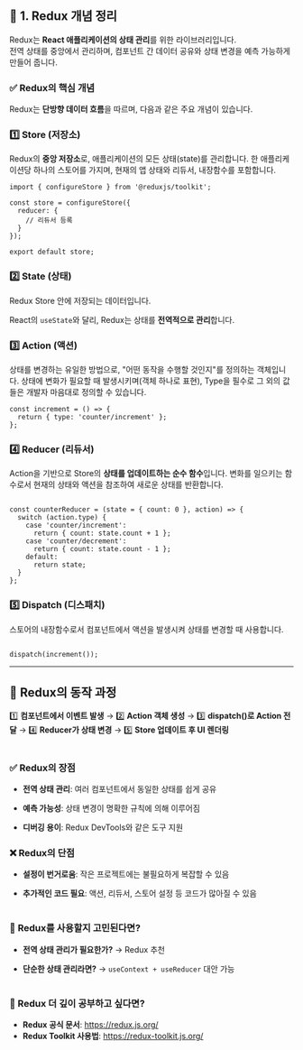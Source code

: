 ## 📌 1. Redux 개념 정리
Redux는 **React 애플리케이션의 상태 관리**를 위한 라이브러리입니다.   
전역 상태를 중앙에서 관리하며, 컴포넌트 간 데이터 공유와 상태 변경을 예측 가능하게 만들어 줍니다.
   
### ✅ **Redux의 핵심 개념**

Redux는 **단방향 데이터 흐름**을 따르며, 다음과 같은 주요 개념이 있습니다.

### 1️⃣ **Store (저장소)**

Redux의 **중앙 저장소**로, 애플리케이션의 모든 상태(state)를 관리합니다.
한 애플리케이션당 하나의 스토어를 가지며, 현재의 앱 상태와 리듀서, 내장함수를 포함합니다.

```
import { configureStore } from '@reduxjs/toolkit';

const store = configureStore({
  reducer: {
    // 리듀서 등록
  }
});

export default store;

```

### 2️⃣ **State (상태)**

Redux Store 안에 저장되는 데이터입니다.

React의 `useState`와 달리, Redux는 상태를 **전역적으로 관리**합니다.

### 3️⃣ **Action (액션)**

상태를 변경하는 유일한 방법으로, "어떤 동작을 수행할 것인지"를 정의하는 객체입니다.
상태에 변화가 필요할 때 발생시키며(객체 하나로 표현), Type을 필수로 그 외의 값들은 개발자 마음대로 정의할 수 있습니다.

```
const increment = () => {
  return { type: 'counter/increment' };
};

```

### 4️⃣ **Reducer (리듀서)**

Action을 기반으로 Store의 **상태를 업데이트하는 순수 함수**입니다.
변화를 일으키는 함수로서 현재의 상태와 액션을 참조하여 새로운 상태를 반환합니다.

```

const counterReducer = (state = { count: 0 }, action) => {
  switch (action.type) {
    case 'counter/increment':
      return { count: state.count + 1 };
    case 'counter/decrement':
      return { count: state.count - 1 };
    default:
      return state;
  }
};

```

### 5️⃣ **Dispatch (디스패치)**

스토어의 내장함수로서 컴포넌트에서 액션을 발생시켜 상태를 변경할 때 사용합니다.

```

dispatch(increment());

```

---
   
## 🚀 **Redux의 동작 과정**

1️⃣ **컴포넌트에서 이벤트 발생** → 2️⃣ **Action 객체 생성** → 3️⃣ **dispatch()로 Action 전달** → 4️⃣ **Reducer가 상태 변경** → 5️⃣ **Store 업데이트 후 UI 렌더링**      

#
   


### ✅ **Redux의 장점**

- **전역 상태 관리**: 여러 컴포넌트에서 동일한 상태를 쉽게 공유

- **예측 가능성**: 상태 변경이 명확한 규칙에 의해 이루어짐

- **디버깅 용이**: Redux DevTools와 같은 도구 지원
     
         
### ❌ **Redux의 단점**

- **설정이 번거로움**: 작은 프로젝트에는 불필요하게 복잡할 수 있음

- **추가적인 코드 필요**: 액션, 리듀서, 스토어 설정 등 코드가 많아질 수 있음

#

### 🎯 **Redux를 사용할지 고민된다면?**

- **전역 상태 관리가 필요한가?** → Redux 추천

- **단순한 상태 관리라면?** → `useContext + useReducer` 대안 가능

#

### 🚀 Redux 더 깊이 공부하고 싶다면?

- **Redux 공식 문서**: https://redux.js.org/
- **Redux Toolkit 사용법**: https://redux-toolkit.js.org/              









